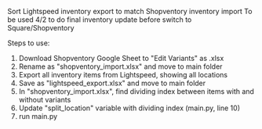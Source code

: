 Sort Lightspeed inventory export to match Shopventory inventory import
To be used 4/2 to do final inventory update before switch to Square/Shopventory

Steps to use:
1. Download Shopventory Google Sheet to "Edit Variants" as .xlsx
2. Rename as "shopventory_import.xlsx" and move to main folder
3. Export all inventory items from Lightspeed, showing all locations
4. Save as "lightspeed_export.xlsx" and move to main folder
5. In "shopventory_import.xlsx", find dividing index between items with and without variants
6. Update "split_location" variable with dividing index (main.py, line 10)
7. run main.py
